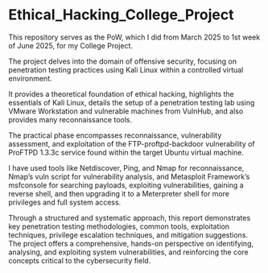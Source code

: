 # Ethical_Hacking_College_Project

This repository serves as the PoW, which I did from March 2025 to 1st week of June 2025, for my College Project.

The project delves into the domain of offensive security, focusing on penetration testing practices using Kali Linux within a controlled virtual environment. 

It provides a theoretical foundation of ethical hacking, highlights the essentials of Kali Linux, details the setup of a penetration testing lab using VMware Workstation and vulnerable machines from VulnHub, and also provides many reconnaissance tools. 

The practical phase encompasses reconnaissance, vulnerability assessment, and exploitation of the FTP-proftpd-backdoor vulnerability of ProFTPD 1.3.3c service found within the target Ubuntu virtual machine. 

I have used tools like Netdiscover, Ping, and Nmap for reconnaissance, Nmap’s vuln script for vulnerability analysis, and Metasploit Framework’s msfconsole for searching payloads, exploiting vulnerabilities, gaining a reverse shell, and then upgrading it to a Meterpreter shell for more privileges and full system access. 

Through a structured and systematic approach, this report demonstrates key penetration testing methodologies,
common tools, exploitation techniques, privilege escalation techniques, and mitigation suggestions. 
The project offers a comprehensive, hands-on perspective on identifying, analysing, and exploiting system vulnerabilities, and reinforcing the core concepts critical to the cybersecurity field.
